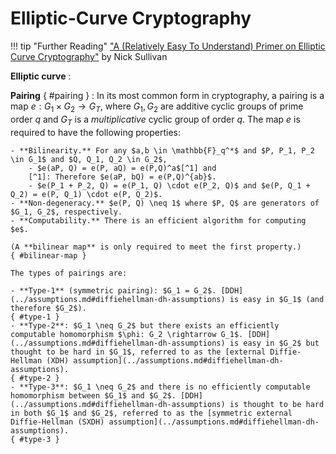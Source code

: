 # Elliptic-Curve Cryptography

!!! tip "Further Reading"
    ["A (Relatively Easy To Understand) Primer on Elliptic Curve Cryptography"](https://blog.cloudflare.com/a-relatively-easy-to-understand-primer-on-elliptic-curve-cryptography/) by Nick Sullivan

**Elliptic curve**
: 

**Pairing** { #pairing }
: In its most common form in cryptography, a pairing is a map $e: G_1 \times G_2 \rightarrow G_T$, where $G_1, G_2$ are additive cyclic groups of prime order $q$ and $G_T$ is a *multiplicative* cyclic group of order $q$. The map $e$ is required to have the following properties:

    - **Bilinearity.** For any $a,b \in \mathbb{F}_q^*$ and $P, P_1, P_2 \in G_1$ and $Q, Q_1, Q_2 \in G_2$,
        - $e(aP, Q) = e(P, aQ) = e(P,Q)^a$[^1] and
        [^1]: Therefore $e(aP, bQ) = e(P,Q)^{ab}$.
        - $e(P_1 + P_2, Q) = e(P_1, Q) \cdot e(P_2, Q)$ and $e(P, Q_1 + Q_2) = e(P, Q_1) \cdot e(P, Q_2)$.
    - **Non-degeneracy.** $e(P, Q) \neq 1$ where $P, Q$ are generators of $G_1, G_2$, respectively.
    - **Computability.** There is an efficient algorithm for computing $e$.

    (A **bilinear map** is only required to meet the first property.)
    { #bilinear-map }

    The types of pairings are:

    - **Type-1** (symmetric pairing): $G_1 = G_2$. [DDH](../assumptions.md#diffiehellman-dh-assumptions) is easy in $G_1$ (and therefore $G_2$).  
    { #type-1 }
    - **Type-2**: $G_1 \neq G_2$ but there exists an efficiently computable homomorphism $\phi: G_2 \rightarrow G_1$. [DDH](../assumptions.md#diffiehellman-dh-assumptions) is easy in $G_2$ but thought to be hard in $G_1$, referred to as the [external Diffie-Hellman (XDH) assumption](../assumptions.md#diffiehellman-dh-assumptions).  
    { #type-2 }
    - **Type-3**: $G_1 \neq G_2$ and there is no efficiently computable homomorphism between $G_1$ and $G_2$. [DDH](../assumptions.md#diffiehellman-dh-assumptions) is thought to be hard in both $G_1$ and $G_2$, referred to as the [symmetric external Diffie-Hellman (SXDH) assumption](../assumptions.md#diffiehellman-dh-assumptions).  
    { #type-3 }